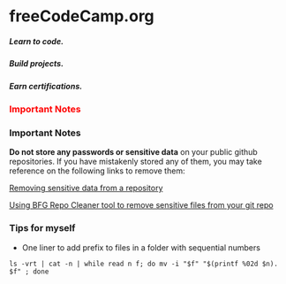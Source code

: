 # freeCodeCamp.org

##### Learn to code.

##### Build projects.

##### Earn certifications.


### <span style="color:red">Important Notes</span>

### Important Notes

**Do not store any passwords or sensitive data** on your public github repositories. If you have mistakenly stored any of them, you may take reference on the following links to remove them:

[Removing sensitive data from a repository](https://help.github.com/en/github/authenticating-to-github/removing-sensitive-data-from-a-repository)

[Using BFG Repo Cleaner tool to remove sensitive files from your git repo](https://github.com/IBM/BluePic/wiki/Using-BFG-Repo-Cleaner-tool-to-remove-sensitive-files-from-your-git-repo)


### Tips for myself

+ One liner to add prefix to files in a folder with sequential numbers
```
ls -vrt | cat -n | while read n f; do mv -i "$f" "$(printf %02d $n). $f" ; done
```
